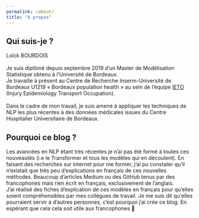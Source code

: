 ```yaml
---
permalink: /about/
title: "A propos"
---
```



## Qui suis-je ?
Loïck BOURDOIS<br>  
Je suis diplômé depuis septembre 2019 d’un Master de Modélisation Statistique obtenu à l’Université de Bordeaux.  
Je travaille à présent au Centre de Recherche Inserm-Université de Bordeaux U1219 « Bordeaux population health » au sein de l’équipe [IETO](https://www.bordeaux-population-health.center/les-equipes/prevention-et-prise-en-charge-des-traumatismes-ieto/) (Injury Epidemiology Transport Occupation).<br>  
Dans le cadre de mon travail, je suis amené à appliquer les techniques de NLP les plus récentes à des données médicales issues du Centre Hospitalier Universitaire de Bordeaux.    


##  Pourquoi ce blog ?
Les avancées en NLP étant très récentes je n’ai pas été formé à toutes ces nouveautés (i.e le Transformer et tous les modèles qui en découlent). En faisant des recherches sur internet pour me former, j’ai pu constater qu’il n’existait que très peu d’explications en français de ces nouvelles méthodes. Beaucoup d’articles Medium ou des GitHub tenus par des francophones mais rien écrit en français, exclusivement de l’anglais.<br>
J’ai réalisé des fiches d’explication de ces modèles en français pour qu’elles soient compréhensibles par mes collègues de travail.
Je me suis dit qu'elles pourraient servir à d’autres personnes, c’est pourquoi j’ai crée ce blog. En espérant que cela cela soit utile aux francophones 🙂

